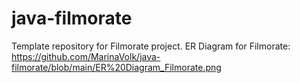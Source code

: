 # java-filmorate
Template repository for Filmorate project.
ER Diagram for Filmorate: https://github.com/MarinaVolk/java-filmorate/blob/main/ER%20Diagram_Filmorate.png 
